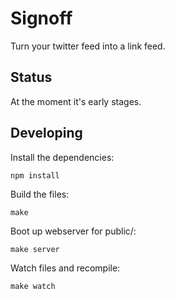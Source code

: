 # Signoff

Turn your twitter feed into a link feed.

## Status

At the moment it's early stages.

## Developing

Install the dependencies:

    npm install

Build the files:

    make

Boot up webserver for public/:

    make server

Watch files and recompile:

    make watch